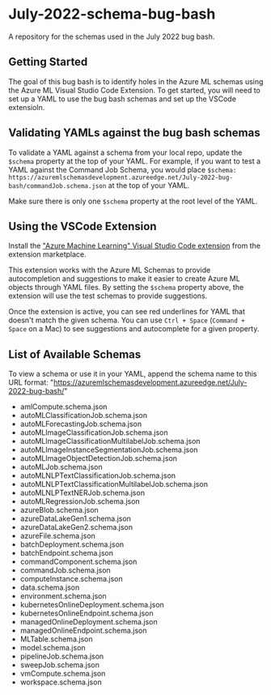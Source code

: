 # July-2022-schema-bug-bash

A repository for the schemas used in the July 2022 bug bash.

## Getting Started

The goal of this bug bash is to identify holes in the Azure ML schemas using the Azure ML Visual Studio Code Extension. To get started, you will need to set up a YAML to use the bug bash schemas and set up the VSCode extensioln.

## Validating YAMLs against the bug bash schemas

To validate a YAML against a schema from your local repo, update the `$schema` property at the top of your YAML.
For example, if you want to test a YAML against the Command Job Schema, you would place `$schema: https://azuremlschemasdevelopment.azureedge.net/July-2022-bug-bash/commandJob.schema.json` at the top of your YAML.

Make sure there is only one `$schema` property at the root level of the YAML.

## Using the VSCode Extension

Install the ["Azure Machine Learning" Visual Studio Code extension](https://marketplace.visualstudio.com/items?itemName=ms-toolsai.vscode-ai) from the extension marketplace.

This extension works with the Azure ML Schemas to provide autocompletion and suggestions to make it easier to create Azure ML objects through YAML files. By setting the `$schema` property above, the extension will use the test schemas to provide suggestions.

Once the extension is active, you can see red underlines for YAML that doesn't match the given schema. You can use `Ctrl + Space` (`Command + Space` on a Mac) to see suggestions and autocomplete for a given property.

## List of Available Schemas

To view a schema or use it in your YAML, append the schema name to this URL format: "<https://azuremlschemasdevelopment.azureedge.net/July-2022-bug-bash/>"

- amlCompute.schema.json
- autoMLClassificationJob.schema.json
- autoMLForecastingJob.schema.json
- autoMLImageClassificationJob.schema.json
- autoMLImageClassificationMultilabelJob.schema.json
- autoMLImageInstanceSegmentationJob.schema.json
- autoMLImageObjectDetectionJob.schema.json
- autoMLJob.schema.json
- autoMLNLPTextClassificationJob.schema.json
- autoMLNLPTextClassificationMultilabelJob.schema.json
- autoMLNLPTextNERJob.schema.json
- autoMLRegressionJob.schema.json
- azureBlob.schema.json
- azureDataLakeGen1.schema.json
- azureDataLakeGen2.schema.json
- azureFile.schema.json
- batchDeployment.schema.json
- batchEndpoint.schema.json
- commandComponent.schema.json
- commandJob.schema.json
- computeInstance.schema.json
- data.schema.json
- environment.schema.json
- kubernetesOnlineDeployment.schema.json
- kubernetesOnlineEndpoint.schema.json
- managedOnlineDeployment.schema.json
- managedOnlineEndpoint.schema.json
- MLTable.schema.json
- model.schema.json
- pipelineJob.schema.json
- sweepJob.schema.json
- vmCompute.schema.json
- workspace.schema.json
